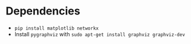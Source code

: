 # Dependencies

- `pip install matplotlib networkx`
- Install `pygraphviz` with `sudo apt-get install graphviz graphviz-dev`
